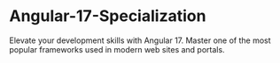 # Angular-17-Specialization
Elevate your development skills with Angular 17. Master one of the most popular frameworks used in modern web sites and portals.
